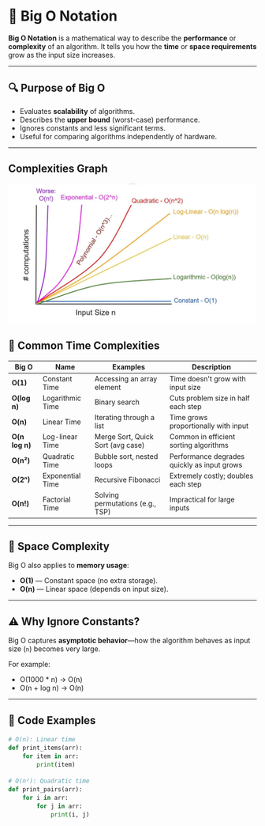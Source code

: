# 📘 Big O Notation

**Big O Notation** is a mathematical way to describe the **performance** or **complexity** of an algorithm. It tells you how the **time** or **space requirements** grow as the input size increases.

---

## 🔍 Purpose of Big O

- Evaluates **scalability** of algorithms.
- Describes the **upper bound** (worst-case) performance.
- Ignores constants and less significant terms.
- Useful for comparing algorithms independently of hardware.

---

## Complexities Graph

![Big O Notation Chart](BigOChart.png)

## 🚀 Common Time Complexities

| Big O        | Name              | Examples                              | Description                                  |
|--------------|-------------------|----------------------------------------|----------------------------------------------|
| **O(1)**     | Constant Time     | Accessing an array element             | Time doesn't grow with input size            |
| **O(log n)** | Logarithmic Time  | Binary search                          | Cuts problem size in half each step          |
| **O(n)**     | Linear Time       | Iterating through a list               | Time grows proportionally with input         |
| **O(n log n)**| Log-linear Time  | Merge Sort, Quick Sort (avg case)      | Common in efficient sorting algorithms       |
| **O(n²)**    | Quadratic Time    | Bubble sort, nested loops              | Performance degrades quickly as input grows  |
| **O(2ⁿ)**    | Exponential Time  | Recursive Fibonacci                    | Extremely costly; doubles each step          |
| **O(n!)**    | Factorial Time    | Solving permutations (e.g., TSP)       | Impractical for large inputs                 |

---

## 💾 Space Complexity

Big O also applies to **memory usage**:

- **O(1)** — Constant space (no extra storage).
- **O(n)** — Linear space (depends on input size).

---

## ⚠️ Why Ignore Constants?

Big O captures **asymptotic behavior**—how the algorithm behaves as input size (`n`) becomes very large.

For example:
- O(1000 * n) → O(n)
- O(n + log n) → O(n)

---

## 🧠 Code Examples

```python
# O(n): Linear time
def print_items(arr):
    for item in arr:
        print(item)

# O(n²): Quadratic time
def print_pairs(arr):
    for i in arr:
        for j in arr:
            print(i, j)

